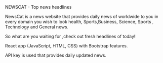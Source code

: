 NEWSCAT - Top news headlines

NewsCat is a news website that provides daily news of worldwide to you in every domain you wish to look health, Sports,Business, Science, Sports , Technology and General news.

So what are you waiting for ,check out fresh headlines of today!

React app (JavaScript, HTML, CSS) with Bootstrap features.

API key is used that provides daily updated news.
